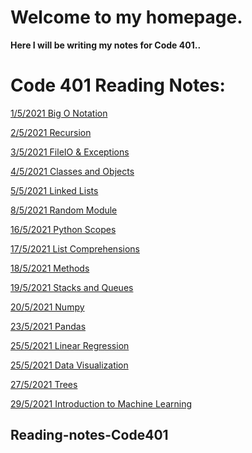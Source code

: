 # Welcome to my homepage.

**Here I will be writing my notes for Code 401..**

# Code 401 Reading Notes:
<!-- LIVE URL:
https://yahyaomari.github.io/Code401-AdvancedSoftwareDevelopment/ -->
[1/5/2021 Big O Notation ](Read01.md)

[2/5/2021 Recursion](Read02.md)

[3/5/2021 FileIO & Exceptions](Read03.md)

[4/5/2021 Classes and Objects](Read04.md)

[5/5/2021 Linked Lists](Read05.md)

[8/5/2021 Random Module](Read06.md)

[16/5/2021 Python Scopes](Read07.md)

[17/5/2021 List Comprehensions](Read08.md)

[18/5/2021 Methods](Read09.md)

[19/5/2021 Stacks and Queues](Read10.md)

[20/5/2021 Numpy](Read11.md)

[23/5/2021 Pandas](Read12.md)

[25/5/2021 Linear Regression](Read13.md)

[25/5/2021 Data Visualization](Read14.md)

[27/5/2021 Trees](Read15.md)

[29/5/2021 Introduction to Machine Learning](Read16.md)

[](Read15.md)

[](Read15.md)

[](Read15.md)

[](Read15.md)

[](Read15.md)

[](Read15.md)

[](Read15.md)

[](Read15.md)

[](Read15.md)


## Reading-notes-Code401
